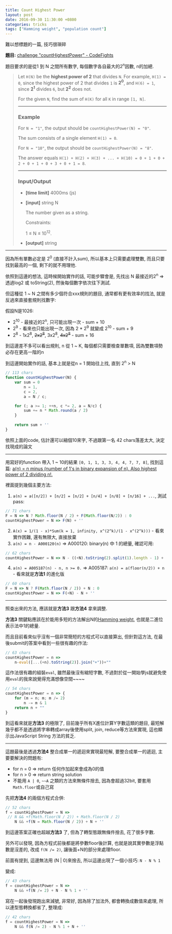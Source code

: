 ```yaml
---
title: Count Highest Power
layout: post
date: 2016-09-30 11:30:00 +0800
categories: tricks
tags: ["Hamming weight", "population count"]
---
```



難以想標題的一篇, 技巧很瑣碎


**題目:** [challenge "countHighestPower" - CodeFights](https://codefights.com/challenge/HzPehmvMe6ySL5Zy9)

題目要求的是從1 到 N 之間所有數字, 每個數字各自最大的2<sup>n</sup>因數, n的加總.

>
> Let `H(N)` be the **highest power of 2** that divides `N`.
> For example, `H(1) = 0`, since the highest power of 2 that divides `1` is **2<sup>0</sup>**,
> and `H(6) = 1`, since **2<sup>1</sup>** divides `6`, but **2<sup>2</sup>** does not.
> 
> For the given `N`, find the sum of `H(K)` for all `K` in range `[1, N]`.
>
> ---
>
> ### Example
>
> For `N = "1"`, the output should be
> `countHighestPower(N) = "0"`.
> 
> The sum consists of a single element `H(1) = 0`.
> 
> For `N = "10"`, the output should be
> `countHighestPower(N) = "8"`.
> 
> The answer equals `H(1) + H(2) + H(3) + ... + H(10) = 0 + 1 + 0 + 2 + 0 + 1 + 0 + 3 + 0 + 1 = 8`.
>
> ---
>
> ### Input/Output
>
> - **[time limit]** 4000ms (js)
>
> - **[input]** string N
> 
>     The number given as a string.
> 
>     Constraints:
>
>     1 ≤ N ≤ 10<sup>12</sup>.
> 
> - **[output]** string
>

---

因為所有單數必定是 2<sup>0</sup> (直接不計入sum), 所以基本上只需要處理雙數, 而且只要找到最高的一個, 剩下的就不用理他.

依照到這邊的想法, 這時候開始實作的話, 可能步驟會是, 先找出 N 最接近的2<sup>n</sup> => 透過log2 或 toString(2), 然後每個數字依次往下測試.

但這種從 1 ~ N 之間有多少個符合xxx規則的題目, 通常都有更有效率的找法, 就是反過來直接套規則找數字:

假設N是1026:

  - 2<sup>10</sup> - 最接近的2<sup>n</sup>, 只可能出現一次 - sum + 10
  - 2<sup>9</sup> - 看來也只能出現一次, 因為 2 * 2<sup>9</sup> 就變成 2<sup>10</sup> - sum + 9
  - 2<sup>8</sup> - 1x2<sup>8</sup>, <strike>2x2<sup>8</sup></strike>, 3x2<sup>8</sup>, <strike>4x2<sup>8</sup></strike> - sum + 16
  
到這邊差不多可以看出規則, n 從 1 ~ K, 每個都只需要檢查單數項, 因為雙數項勢必存在更高一階的n
  
到這邊開始實作的話, 基本上就是從n = 1 開始往上找, 直到 2<sup>n</sup> > N

```js
// 113 chars
function countHighestPower(N) {
    var sum = 0
        n = 1,
        c = 2,
        a = N / c;

    for (; a >= 1; ++n, c *= 2, a = N/c) {
        sum += n * Math.round(a / 2)
    }
    
    return sum + ''
}
```
依照上面的code, 估計還可以縮個10來字, 不過跟第一名 42 chars落差太大, 決定找現成的論文

---

用寫好的function 帶入 1 ~ 10的結果 `[0, 1, 1, 3, 3, 4, 4, 7, 7, 8]`, 找到這篇: [a(n) = n minus (number of 1's in binary expansion of n). Also highest power of 2 dividing n!.](https://oeis.org/A011371)

裡面提到幾個主要方法:

1. ```a(n) = a([n/2]) + [n/2] = [n/2] + [n/4] + [n/8] + [n/16] + ...```, 測試pass:

```js
// 71 chars
F = N => N ? Math.floor(N / 2) + F(Math.floor(N/2)) : 0
countHighestPower = N => F(N) + ''
```

2. ```A(x) = 1/(1 - x)*Sum(k = 1, infinity, x^(2^k)/(1 - x^(2^k)))``` - 看來實作困難, 還有無限大, 直接放棄
3. ```a(n) = n - A000120(n)``` => A000120: binary(n) 中 1 的總量, 確認可用:

```js
// 62 chars
countHighestPower = N => N - ((+N).toString(2).split(1).length - 1) + ''
```

4. ```a(n) = A005187(n) - n, n >= 0.``` => A005187: ```a(n) = a(floor(n/2)) + n``` - 看來就是**方法1** 的進化版

```js
// 60 chars
F = N => N ? F(Math.floor(N / 2)) + N : 0
countHighestPower = N => F(+N) - N + ''
```

---

照查出來的方法, 應該就是**方法3** 跟**方法4** 拿來調整.

**方法3** 關鍵點應該在於能用多短的方法解出N的[Hamming weight](https://oeis.org/A000120), 也就是二進位表示法中1的總量.

而且目前看來似乎沒有一個非常簡短的方程式可以直接算出, 但針對這方法, 在最後submit的答案中看到一些很有趣的作法:

```js
// 63 chars
countHighestPower = n => 
    n-eval([...(+n).toString(2)].join("+"))+""
```
這作法很有趣的組裝`eval`, 雖然最後沒有縮短字數, 不過對於從一開始學js就避免使用`eval`的我來說覺得充滿想像空間~~~~

```js
// 54 chars
countHighestPower = n => {
    for (m = n; m; m /= 2)
        n -= m & 1
    return n + ""   
}
```

到這看來就是**方法3** 的極限了, 目前幾乎所有X進位計算Y字數這類的題目,
最短解幾乎都不是透過將字串轉成array後使用split, join, reduce等方法來實現,
這也顯示出JavaScript String 方法的貧乏.

---

這題最後是透過**方法4** 整合成單一的遞迴來實現最短解, 要整合成單一的遞迴, 主要要解決的問題有:

- for n = 0 => return 任何作加起來會成為0的值
- for n > 0 => return string solution
- 不能用 `A | 0`, `~~A` 之類的方法來無條件捨去, 因為會超過32bit, 要套用`Math.floor`或自己寫

先把**方法4** 的兩個方程式合併:

```js
// 52 chars
f = countHighestPower = N => 
 // N && +f(Math.floor(N / 2)) + Math.floor(N / 2)
    N && +f(N = Math.floor(N / 2)) + N + ''
```

到這邊答案正確也超越**方法3** 了, 但為了轉型態跟無條件捨去, 花了很多字數.

另外可以發現, 因為方程式前後都是將參數floor後計算, 也就是說其實參數是浮點數是沒差的, 改成 `f(N /= 2)`, 讓後面+N的部分來處理floor.

前面有提到, 這邊無法用 (N | 0)來捨去, 所以這邊出現了一個小技巧: `N - N % 1`

變成:

```js
// 43 chars
f = countHighestPower = N => 
    N && +f(N /= 2) + N - N % 1 + ''
```

寫在一起後發現跑出來減號, 非常好, 因為除了加法外, 都會轉換成數值來處理, 所以連型態轉換都省了, 整理成:

```js
// 42 chars
f = countHighestPower = N => 
    N && f(N /= 2) - N % 1 + N + ''
```

